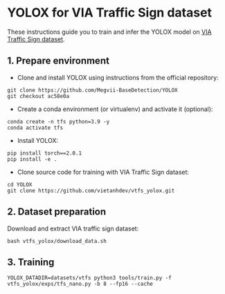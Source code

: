 # YOLOX for VIA Traffic Sign dataset

These instructions guide you to train and infer the YOLOX model on [VIA Traffic Sign dataset](https://github.com/makerhanoi/via-datasets).

## 1. Prepare environment

- Clone and install YOLOX using instructions from the official repository:

```
git clone https://github.com/Megvii-BaseDetection/YOLOX
git checkout ac58e0a
```

- Create a conda environment (or virtualenv) and activate it (optional):

```
conda create -n tfs python=3.9 -y
conda activate tfs
```

- Install YOLOX:

```
pip install torch==2.0.1
pip install -e .
```

- Clone source code for training with VIA Traffic Sign dataset:

```
cd YOLOX
git clone https://github.com/vietanhdev/vtfs_yolox.git
```

## 2. Dataset preparation

Download and extract VIA traffic sign dataset:

```
bash vtfs_yolox/download_data.sh
```

## 3. Training

```
YOLOX_DATADIR=datasets/vtfs python3 tools/train.py -f vtfs_yolox/exps/tfs_nano.py -b 8 --fp16 --cache
```
